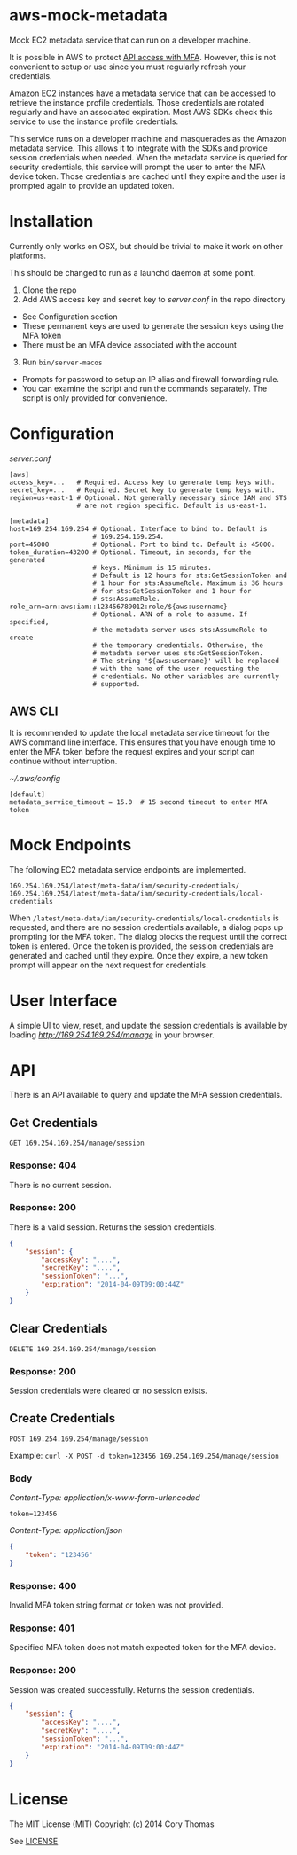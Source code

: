 aws-mock-metadata
=================

Mock EC2 metadata service that can run on a developer machine.

It is possible in AWS to protect [API access with
MFA](http://docs.aws.amazon.com/IAM/latest/UserGuide/MFAProtectedAPI.html).
However, this is not convenient to setup or use since you must regularly refresh
your credentials.

Amazon EC2 instances have a metadata service that can be accessed to
retrieve the instance profile credentials. Those credentials are
rotated regularly and have an associated expiration. Most AWS SDKs
check this service to use the instance profile credentials.

This service runs on a developer machine and masquerades as the
Amazon metadata service. This allows it to integrate with the SDKs
and provide session credentials when needed. When the metadata
service is queried for security credentials, this service will prompt
the user to enter the MFA device token. Those credentials are cached
until they expire and the user is prompted again to provide an updated
token.

# Installation

Currently only works on OSX, but should be trivial to make it work on
other platforms.

This should be changed to run as a launchd daemon at some point.

1. Clone the repo
2. Add AWS access key and secret key to *server.conf* in the repo
   directory
  * See Configuration section
  * These permanent keys are used to generate the session keys using the MFA token
  * There must be an MFA device associated with the account
3. Run `bin/server-macos`
  * Prompts for password to setup an IP alias and firewall forwarding rule.
  * You can examine the script and run the commands separately. The
    script is only provided for convenience.

# Configuration

*server.conf*

```
[aws]
access_key=...   # Required. Access key to generate temp keys with.
secret_key=...   # Required. Secret key to generate temp keys with.
region=us-east-1 # Optional. Not generally necessary since IAM and STS
                 # are not region specific. Default is us-east-1.

[metadata]
host=169.254.169.254 # Optional. Interface to bind to. Default is
                     # 169.254.169.254.
port=45000           # Optional. Port to bind to. Default is 45000.
token_duration=43200 # Optional. Timeout, in seconds, for the generated
                     # keys. Minimum is 15 minutes.
                     # Default is 12 hours for sts:GetSessionToken and
                     # 1 hour for sts:AssumeRole. Maximum is 36 hours
                     # for sts:GetSessionToken and 1 hour for
                     # sts:AssumeRole.
role_arn=arn:aws:iam::123456789012:role/${aws:username}
                     # Optional. ARN of a role to assume. If specified,
                     # the metadata server uses sts:AssumeRole to create
                     # the temporary credentials. Otherwise, the
                     # metadata server uses sts:GetSessionToken.
                     # The string '${aws:username}' will be replaced
                     # with the name of the user requesting the
                     # credentials. No other variables are currently
                     # supported.
```

## AWS CLI

It is recommended to update the local metadata service timeout for the
AWS command line interface. This ensures that you have enough time to
enter the MFA token before the request expires and your script can
continue without interruption.

*~/.aws/config*

```
[default]
metadata_service_timeout = 15.0  # 15 second timeout to enter MFA token
```

# Mock Endpoints

The following EC2 metadata service endpoints are implemented.

```
169.254.169.254/latest/meta-data/iam/security-credentials/
169.254.169.254/latest/meta-data/iam/security-credentials/local-credentials
```

When `/latest/meta-data/iam/security-credentials/local-credentials` is
requested, and there are no session credentials available, a dialog pops
up prompting for the MFA token. The dialog blocks the request until the
correct token is entered. Once the token is provided, the session
credentials are generated and cached until they expire. Once they
expire, a new token prompt will appear on the next request for
credentials.

# User Interface

A simple UI to view, reset, and update the session credentials is
available by loading *http://169.254.169.254/manage* in your
browser.

# API

There is an API available to query and update the MFA session
credentials.

## Get Credentials

`GET 169.254.169.254/manage/session`

### Response: 404

There is no current session.

### Response: 200

There is a valid session. Returns the session credentials.

```json
{
    "session": {
        "accessKey": "....",
        "secretKey": "....",
        "sessionToken": "...",
        "expiration": "2014-04-09T09:00:44Z"
    }
}
```

## Clear Credentials

`DELETE 169.254.169.254/manage/session`

### Response: 200

Session credentials were cleared or no session exists.

## Create Credentials

`POST 169.254.169.254/manage/session`

Example: `curl -X POST -d token=123456 169.254.169.254/manage/session`

### Body

*Content-Type: application/x-www-form-urlencoded*

```
token=123456
```

*Content-Type: application/json*

```json
{
    "token": "123456"
}
```

### Response: 400

Invalid MFA token string format or token was not provided.

### Response: 401

Specified MFA token does not match expected token for the MFA device.

### Response: 200

Session was created successfully. Returns the session credentials.

```json
{
    "session": {
        "accessKey": "....",
        "secretKey": "....",
        "sessionToken": "...",
        "expiration": "2014-04-09T09:00:44Z"
    }
}
```
# License

The MIT License (MIT)
Copyright (c) 2014 Cory Thomas

See [LICENSE](LICENSE)
